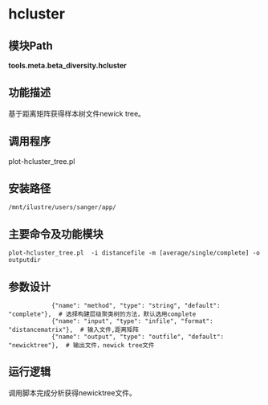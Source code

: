 hcluster
==========================

模块Path
-----------

**tools.meta.beta_diversity.hcluster**

功能描述
-----------------------------------

基于距离矩阵获得样本树文件newick tree。

调用程序
-----------------------------------

plot-hcluster_tree.pl

安装路径
-----------------------------------

`/mnt/ilustre/users/sanger/app/`



主要命令及功能模块
-----------------------------------

```
plot-hcluster_tree.pl  -i distancefile -m [average/single/complete] -o outputdir
```

参数设计
-----------------------------------

```
            {"name": "method", "type": "string", "default": "complete"},  # 选择构建层级聚类树的方法，默认选用complete
            {"name": "input", "type": "infile", "format": "distancematrix"},  # 输入文件,距离矩阵
            {"name": "output", "type": "outfile", "default": "newicktree"},  # 输出文件，newick tree文件
```

运行逻辑
-----------------------------------

调用脚本完成分析获得newicktree文件。

